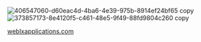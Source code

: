 
![406547060-d60eac4d-4ba6-4e39-975b-8914ef24bf65 copy](https://github.com/user-attachments/assets/53c1f204-7f8f-43f0-803a-5aa2817f4bd2)
![373857173-8e4120f5-c461-48e5-9f49-88fd9804c260 copy](https://github.com/user-attachments/assets/0e08025b-d032-44fb-a995-53025cbf10ef)


<a href="https://weblxapplications.com/dohabit">weblxapplications.com</a>



